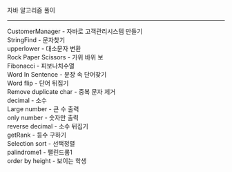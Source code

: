 자바 알고리즘 풀이

------------------


CustomerManager - 자바로 고객관리시스템 만들기 <br>
StringFind - 문자찾기<br>
upperlower - 대소문자 변환<br>
Rock Paper Scissors - 가위 바위 보<br>
Fibonacci - 피보나치수열 <br>
Word In Sentence - 문장 속 단어찾기<br>
Word flip - 단어 뒤집기<br>
Remove duplicate char - 중복 문자 제거<br>
decimal - 소수<br>
Large number - 큰 수 출력<br>
only number - 숫자만 출력<br>
reverse decimal - 소수 뒤집기<br>
getRank - 등수 구하기<br>
Selection sort - 선택정렬<br>
palindrome1 - 팰린드롬1<br>
order by height - 보이는 학생<br>


